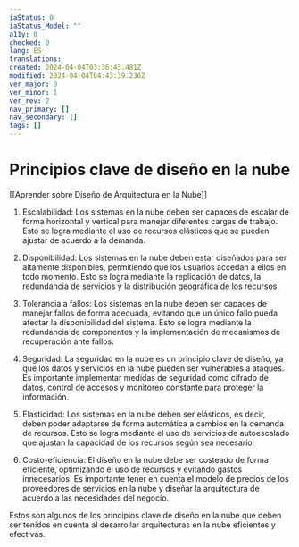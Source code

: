 ```yaml
---
iaStatus: 0
iaStatus_Model: ""
a11y: 0
checked: 0
lang: ES
translations: 
created: 2024-04-04T03:36:43.481Z
modified: 2024-04-04T04:43:39.236Z
ver_major: 0
ver_minor: 1
ver_rev: 2
nav_primary: []
nav_secondary: []
tags: []
---
```

# Principios clave de diseño en la nube

[[Aprender sobre Diseño de Arquitectura en la Nube]]

1. Escalabilidad: Los sistemas en la nube deben ser capaces de escalar de forma horizontal y vertical para manejar diferentes cargas de trabajo. Esto se logra mediante el uso de recursos elásticos que se pueden ajustar de acuerdo a la demanda.

2. Disponibilidad: Los sistemas en la nube deben estar diseñados para ser altamente disponibles, permitiendo que los usuarios accedan a ellos en todo momento. Esto se logra mediante la replicación de datos, la redundancia de servicios y la distribución geográfica de los recursos.

3. Tolerancia a fallos: Los sistemas en la nube deben ser capaces de manejar fallos de forma adecuada, evitando que un único fallo pueda afectar la disponibilidad del sistema. Esto se logra mediante la redundancia de componentes y la implementación de mecanismos de recuperación ante fallos.

4. Seguridad: La seguridad en la nube es un principio clave de diseño, ya que los datos y servicios en la nube pueden ser vulnerables a ataques. Es importante implementar medidas de seguridad como cifrado de datos, control de accesos y monitoreo constante para proteger la información.

5. Elasticidad: Los sistemas en la nube deben ser elásticos, es decir, deben poder adaptarse de forma automática a cambios en la demanda de recursos. Esto se logra mediante el uso de servicios de autoescalado que ajustan la capacidad de los recursos según sea necesario.

6. Costo-eficiencia: El diseño en la nube debe ser costeado de forma eficiente, optimizando el uso de recursos y evitando gastos innecesarios. Es importante tener en cuenta el modelo de precios de los proveedores de servicios en la nube y diseñar la arquitectura de acuerdo a las necesidades del negocio.

Estos son algunos de los principios clave de diseño en la nube que deben ser tenidos en cuenta al desarrollar arquitecturas en la nube eficientes y efectivas.
